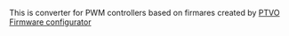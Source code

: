 This is converter for PWM controllers based on firmares created by <a href ="https://ptvo.info/zigbee-configurable-firmware-features/">PTVO Firmware configurator</a>

